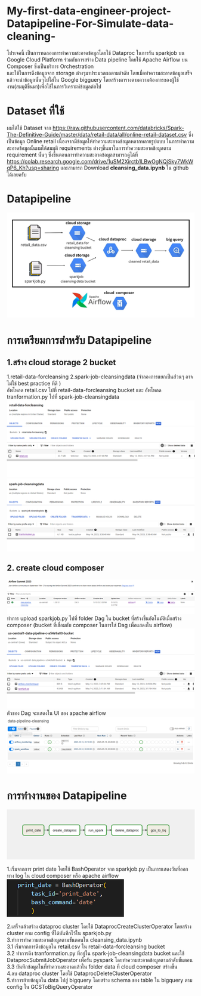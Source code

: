 # My-first-data-engineer-project-Datapipeline-For-Simulate-data-cleaning-
โปรเจคนี้ เป็นการทดลองการทำความสะอาดข้อมูลโดยใช้ Dataproc ในการรัน sparkjob บน Google Cloud Platform ร่วมกับการสร้าง Data pipeline โดยใช้ Apache Airflow บน Composer ซึ่งเป็นบริการ Orchestration  
และใช้ในการดึงข้อมูลจาก storage ต่างๆมาประมวลผลตามลำดับ โดยเมื่อทำความสะอาดข้อมูลเสร็จแล้วจะนำข้อมูลนั้นๆไปใส่ใน Google bigguery โดยสร้างตารางตามความต้องการของผู้ใช้งาน(สมมุติขึ้นมา)เพื่อใช้ในการวิเคราะห์ข้อมูลต่อไป
# Dataset ที่ใช้
ผมได้ใช้ Dataset จาก 
https://raw.githubusercontent.com/databricks/Spark-The-Definitive-Guide/master/data/retail-data/all/online-retail-dataset.csv 
ซึ่งเป็นข้อมูล Online retail เนื่องจากมีข้อมูลให้ทำความสะอาดข้อมูลหลากหลายรูปแบบ ในการทำความสะอาดข้อมูลนั้นผมได้สมมุติ requirements ต่างๆขึ้นมาในการทำความสะอาดข้อมูลตาม requirement นั้นๆ
ซึ่งขึ้นตอนการทำความสะอาดข้อมูลสามารถดูได้ที่ https://colab.research.google.com/drive/1uSM2Xirctb1LBwOgNQiSky7WkWqP6_Kh?usp=sharing และสามารถ Download **cleansing_data.ipynb** ใน github ได้เลยครับ 
# Datapipeline
<img src = 'images/retail data (1).jpg'>

# การเตรียมการสำหรับ Datapipeline 
## 1.สร้าง cloud storage 2 bucket 
1.retail-data-forcleansing 2.spark-job-cleansingdata (จำลองการแยกเป็นส่วนๆ อาจไม่ใช่ best practice ที่ดี ) \
อัพโหลด retail.csv ไปที่ retail-data-forcleansing bucket และ อัพโหลด tranformation.py ไปที่ spark-job-cleansingdata \
<img src = 'images/Capture9.PNG'>
<img src = 'images/Capture10.PNG'>

## 2. create cloud composer
<img src = 'images/Capture2.PNG'>
ทำการ upload sparkjob.py ไปที่ folder Dag ใน bucket ที่สร้างขึ้นอัตโนมัติเมื่อสร้าง composer (bucket ที่เชื่อมกับ composer ในการใส่ Dag เพื่อแสดงใน airflow) 
<img src = 'images/Capture11.PNG'>
ตัวของ Dag จะแสดงใน UI ของ apache airflow 
<img src = 'images/Capture6.PNG'>

# การทำงานของ Datapipeline 
<img src = 'images/Capture5.PNG'>

1.เริ่มจากการ print date โดยใช้ BashOperator จาก sparkjob.py เป็นการแสดงวันที่ออกทาง log ใน cloud composer หรือ apache airflow \
<img src = 'images/Capture14.PNG'>

2.เสร็จแล้วสร้าง dataproc cluster โดยใช้ DataprocCreateClusterOperator โดยสร้าง cluster ตาม config ที่ได้บันทึกไว้ใน sparkjob.py \
3.ทำการทำความสะอาดข้อมูลตามขั้นตอนใน cleansing_data.ipynb \
3.1 เริ่มจากการดึงข้อมูลใน retail.csv ใน retail-data-forcleansing bucket \
3.2 ทำการดึง tranformation.py ที่อยู่ใน spark-job-cleansingdata bucket และใช้ DataprocSubmitJobOperator เพื่อรัน pyspark โดยทำความสะอาดข้อมูลตามลำดับขั้นตอน \
3.3 บันทึกข้อมูลในที่ทำความสะอาดแล้วใน folder data ที่ cloud composer สร้างขึ้น \
4.ลบ dataproc cluster โดยใช้ DataprocDeleteClusterOperator \
5.ทำการย้ายข้อมูลใน data ไปสู่ bigquery โดยสร้าง schema ของ table ใน bigquery ตาม config ใน GCSToBigQueryOperator 



